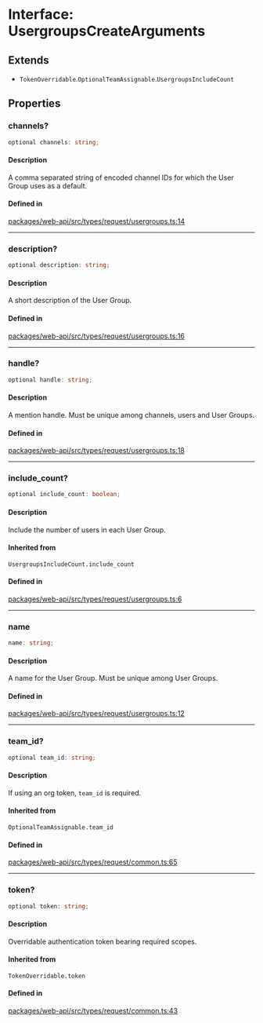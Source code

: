 # Interface: UsergroupsCreateArguments

## Extends

- `TokenOverridable`.`OptionalTeamAssignable`.`UsergroupsIncludeCount`

## Properties

### channels?

```ts
optional channels: string;
```

#### Description

A comma separated string of encoded channel IDs for which the User Group uses as a default.

#### Defined in

[packages/web-api/src/types/request/usergroups.ts:14](https://github.com/slackapi/node-slack-sdk/blob/c15385ef93ccdde9702f52f7d1f445999203d794/packages/web-api/src/types/request/usergroups.ts#L14)

***

### description?

```ts
optional description: string;
```

#### Description

A short description of the User Group.

#### Defined in

[packages/web-api/src/types/request/usergroups.ts:16](https://github.com/slackapi/node-slack-sdk/blob/c15385ef93ccdde9702f52f7d1f445999203d794/packages/web-api/src/types/request/usergroups.ts#L16)

***

### handle?

```ts
optional handle: string;
```

#### Description

A mention handle. Must be unique among channels, users and User Groups.

#### Defined in

[packages/web-api/src/types/request/usergroups.ts:18](https://github.com/slackapi/node-slack-sdk/blob/c15385ef93ccdde9702f52f7d1f445999203d794/packages/web-api/src/types/request/usergroups.ts#L18)

***

### include\_count?

```ts
optional include_count: boolean;
```

#### Description

Include the number of users in each User Group.

#### Inherited from

`UsergroupsIncludeCount.include_count`

#### Defined in

[packages/web-api/src/types/request/usergroups.ts:6](https://github.com/slackapi/node-slack-sdk/blob/c15385ef93ccdde9702f52f7d1f445999203d794/packages/web-api/src/types/request/usergroups.ts#L6)

***

### name

```ts
name: string;
```

#### Description

A name for the User Group. Must be unique among User Groups.

#### Defined in

[packages/web-api/src/types/request/usergroups.ts:12](https://github.com/slackapi/node-slack-sdk/blob/c15385ef93ccdde9702f52f7d1f445999203d794/packages/web-api/src/types/request/usergroups.ts#L12)

***

### team\_id?

```ts
optional team_id: string;
```

#### Description

If using an org token, `team_id` is required.

#### Inherited from

`OptionalTeamAssignable.team_id`

#### Defined in

[packages/web-api/src/types/request/common.ts:65](https://github.com/slackapi/node-slack-sdk/blob/c15385ef93ccdde9702f52f7d1f445999203d794/packages/web-api/src/types/request/common.ts#L65)

***

### token?

```ts
optional token: string;
```

#### Description

Overridable authentication token bearing required scopes.

#### Inherited from

`TokenOverridable.token`

#### Defined in

[packages/web-api/src/types/request/common.ts:43](https://github.com/slackapi/node-slack-sdk/blob/c15385ef93ccdde9702f52f7d1f445999203d794/packages/web-api/src/types/request/common.ts#L43)
